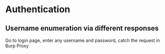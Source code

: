 # Authentication
## Username enumeration via different responses
Go to login page, enter any username and password, catch the request in Burp Proxy